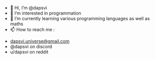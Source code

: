 - 👋 Hi, I’m @dapsvi
- 👀 I’m interested in programmation
- 🌱 I’m currently learning various programming languages as well as maths
- 📫 How to reach me :
 * dapsvi.universe@gmail.com
 * @dapsvi on discord
 * u/dapsvi on reddit
